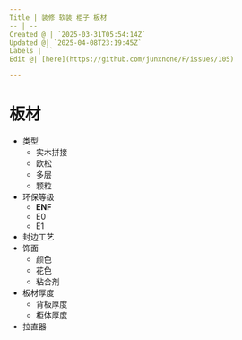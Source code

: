 ```yaml
---
Title | 装修 软装 柜子 板材
-- | --
Created @ | `2025-03-31T05:54:14Z`
Updated @| `2025-04-08T23:19:45Z`
Labels | ``
Edit @| [here](https://github.com/junxnone/F/issues/105)

---
```

# 板材
- 类型
  - 实木拼接
  - 欧松
  - 多层
  - 颗粒
- 环保等级
  - **ENF**
  - E0
  - E1
- 封边工艺
- 饰面
  - 颜色
  - 花色
  - 粘合剂
- 板材厚度
  - 背板厚度
  - 柜体厚度
- 拉直器

